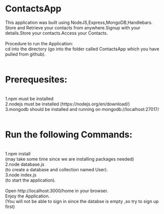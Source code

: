 # ContactsApp
This application was built using NodeJS,Express,MongoDB,Handlebars.<br/>
Store and Retrieve your contacts from anywhere.Signup with your details.Store your contacts.Access your Contacts.
<br/>
<br/>
Procedure to run the Application:<br/>
cd into the directory (go into the folder called ContactsApp which you have pulled from github).<br/><br/>
<h1>Prerequesites:</h1><br/>
1.npm must be installed<br/>
2.nodejs must be installed (https://nodejs.org/en/download/)<br/>
3.mongodb should be installed and running on mongodb://localhost:27017/<br/>
<br/>
<h1>Run the following Commands:</h1><br/>
1.npm install <br/>
(may take some time since we are installing packages needed)<br/>
2.node database.js <br/>
(to create a database and collection named User).<br/>
3.node index.js <br/>
(to start the application).<br/>
<br/>
Open http://localhost:3000/home in your browser.<br/>
Enjoy the Application.<br/>
(You will not be able to sign in since the databse is empty ,so try to sign up first)<br/>
